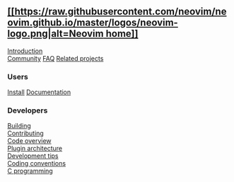 [[[https://raw.githubusercontent.com/neovim/neovim.github.io/master/logos/neovim-logo.png|alt=Neovim home]]](Home)
--
[Introduction](Introduction)  
[Community](http://neovim.io/community/)
[FAQ](FAQ)
[Related projects](Related-projects)

### Users
[Install](Installing-Neovim)
[Documentation](http://neovim.io/doc/)

### Developers
[Building](Building-Neovim)  
[Contributing](Contributing)  
[Code overview](Code-overview)  
[Plugin architecture](Plugin-UI-architecture)  
[Development tips](Development-tips)  
[Coding conventions](Coding-conventions)  
[C programming](C-programming)